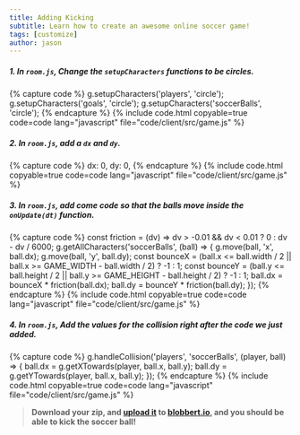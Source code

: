 ```yaml
---
title: Adding Kicking
subtitle: Learn how to create an awesome online soccer game!
tags: [customize]
author: jason
---
```


##### 1. In `room.js`, Change the `setupCharacters` functions to be circles.

{% capture code %}
	g.setupCharacters('players', 'circle');
	g.setupCharacters('goals', 'circle');
	g.setupCharacters('soccerBalls', 'circle');
{% endcapture %}
{% include code.html copyable=true code=code lang="javascript" file="code/client/src/game.js" %}

##### 2. In `room.js`, add a `dx` and `dy`.

{% capture code %}
	dx: 0,
	dy: 0,
{% endcapture %}
{% include code.html copyable=true code=code lang="javascript" file="code/client/src/game.js" %}

##### 3. In `room.js`, add come code so that the balls move inside the `onUpdate(dt)` function.

{% capture code %}
		const friction = (dv) => dv > -0.01 && dv < 0.01 ? 0 : dv - dv / 6000;
	g.getAllCharacters('soccerBalls', (ball) => {
		g.move(ball, 'x', ball.dx);
		g.move(ball, 'y', ball.dy);
		const bounceX = (ball.x <= ball.width / 2 ||
			ball.x >= GAME_WIDTH - ball.width / 2) ? -1 : 1;
		const bounceY = (ball.y <= ball.height / 2 ||
			ball.y >= GAME_HEIGHT - ball.height / 2) ? -1 : 1;
		ball.dx = bounceX * friction(ball.dx);
		ball.dy = bounceY * friction(ball.dy);
	});
{% endcapture %}
{% include code.html copyable=true code=code lang="javascript" file="code/client/src/game.js" %}

##### 4. In `room.js`, Add the values for the collision right after the code we just added.

{% capture code %}
	g.handleCollision('players', 'soccerBalls', (player, ball) => {
		ball.dx = g.getXTowards(player, ball.x, ball.y);
		ball.dy = g.getYTowards(player, ball.x, ball.y);
	});
{% endcapture %}
{% include code.html copyable=true code=code lang="javascript" file="code/client/src/game.js" %}

> **Download your zip, and [upload it](/tutorials/uploadtoserver/) to [blobbert.io](https://blobbert.io/), and you should be able to kick the soccer ball!**

